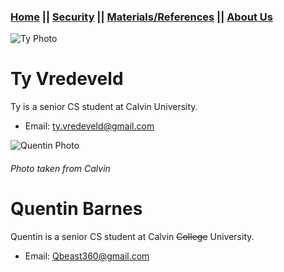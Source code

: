 ### [Home](https://car-maintenance-senior-project.github.io/OBD-ME/index)		||		[Security](https://car-maintenance-senior-project.github.io/OBD-ME/security)		||		[Materials/References](https://car-maintenance-senior-project.github.io/OBD-ME/materials)		||		[About Us](https://car-maintenance-senior-project.github.io/OBD-ME/about)

![Ty Photo](https://car-maintenance-senior-project.github.io/OBD-ME/ty.jpg)
# Ty Vredeveld
Ty is a senior CS student at Calvin University.
  - Email: ty.vredeveld@gmail.com

![Quentin Photo](https://car-maintenance-senior-project.github.io/OBD-ME/Quentin.jpg)
###### Photo taken from Calvin
# Quentin Barnes
Quentin is a senior CS student at Calvin ~~College~~ University.  
  - Email: Qbeast360@gmail.com
  
